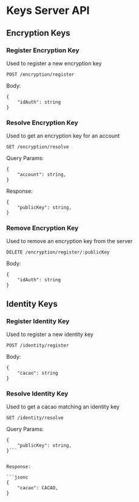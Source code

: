 # Keys Server API

## Encryption Keys

### Register Encryption Key

Used to register a new encryption key

`POST /encryption/register`

Body:

```jsonc
{
    "idAuth": string
}
```

### Resolve Encryption Key

Used to get an encryption key for an account

`GET /encryption/resolve`

Query Params:

```jsonc
{
    "account": string,
}
```

Response:

```jsonc
{
    "publicKey": string,
}
```

### Remove Encryption Key

Used to remove an encryption key from the server

`DELETE /encryption/register/:publicKey`

Body:

```jsonc
{
    "idAuth": string
}
```

## Identity Keys

### Register Identity Key

Used to register a new identity key

`POST /identity/register`

Body:

```jsonc
{
    "cacao": string
}
```

### Resolve Identity Key

Used to get a cacao matching an identity key

`GET /identity/resolve`

Query Params:

```jsonc
{
    "publicKey": string,
}```


Response:

```jsonc
{
    "cacao": CACAO,
}
